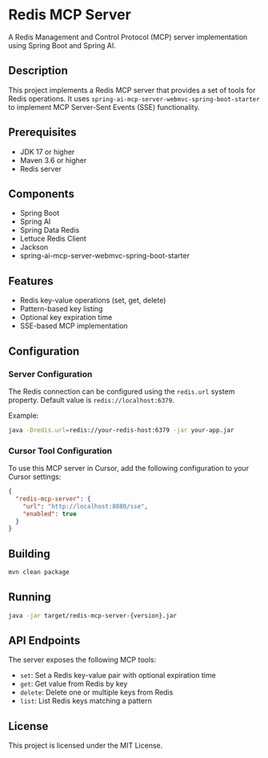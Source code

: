 # Redis MCP Server

A Redis Management and Control Protocol (MCP) server implementation using Spring Boot and Spring AI.

## Description

This project implements a Redis MCP server that provides a set of tools for Redis operations. It uses `spring-ai-mcp-server-webmvc-spring-boot-starter` to implement MCP Server-Sent Events (SSE) functionality.

## Prerequisites

- JDK 17 or higher
- Maven 3.6 or higher
- Redis server

## Components

- Spring Boot
- Spring AI
- Spring Data Redis
- Lettuce Redis Client
- Jackson
- spring-ai-mcp-server-webmvc-spring-boot-starter

## Features

- Redis key-value operations (set, get, delete)
- Pattern-based key listing
- Optional key expiration time
- SSE-based MCP implementation

## Configuration

### Server Configuration

The Redis connection can be configured using the `redis.url` system property. Default value is `redis://localhost:6379`.

Example:
```bash
java -Dredis.url=redis://your-redis-host:6379 -jar your-app.jar
```

### Cursor Tool Configuration

To use this MCP server in Cursor, add the following configuration to your Cursor settings:

```json
{
  "redis-mcp-server": {
    "url": "http://localhost:8080/sse",
    "enabled": true
  }
}
```

## Building

```bash
mvn clean package
```

## Running

```bash
java -jar target/redis-mcp-server-{version}.jar
```

## API Endpoints

The server exposes the following MCP tools:

- `set`: Set a Redis key-value pair with optional expiration time
- `get`: Get value from Redis by key
- `delete`: Delete one or multiple keys from Redis
- `list`: List Redis keys matching a pattern

## License

This project is licensed under the MIT License. 